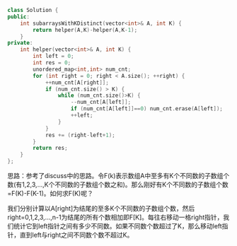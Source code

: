 ```CPP
class Solution {
public:
    int subarraysWithKDistinct(vector<int>& A, int K) {
        return helper(A,K)-helper(A,K-1);
    }
private:
    int helper(vector<int>& A, int K) {
        int left = 0;
        int res = 0;
        unordered_map<int,int> num_cnt;
        for (int right = 0; right < A.size(); ++right) {
            ++num_cnt[A[right]];
            if (num_cnt.size() > K) {
                while (num_cnt.size()>K) {
                    --num_cnt[A[left]];
                    if (num_cnt[A[left]]==0) num_cnt.erase(A[left]);
                    ++left;
                }
            }
            res += (right-left+1);
        }
        return res;
    }
};
```

思路：参考了discuss中的思路。令F(k)表示数组A中至多有K个不同数的子数组个数(有1,2,3,...,K个不同数的子数组个数之和)。那么刚好有K个不同数的子数组个数=F(K)-F(K-1)。如何求F(K)呢？

我们分别计算以A[right]为结尾的至多K个不同数的子数组个数，然后right=0,1,2,3,...,n-1为结尾的所有个数相加即F[K]。每往右移动一格right指针，我们统计它到left指针之间有多少不同数。如果不同数个数超过了K，那么移动left指针，直到left与right之间不同数个数不超过K。